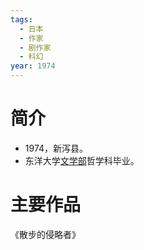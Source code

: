 ```yaml
---
tags:
  - 日本
  - 作家
  - 剧作家
  - 科幻
year: 1974
---
```

# 简介

- 1974，新泻县。
- 东洋大学[文学部](文学部.md)哲学科毕业。
# 主要作品

《散步的侵略者》